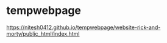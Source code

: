 # tempwebpage

https://nitesh0412.github.io/tempwebpage/website-rick-and-morty/public_html/index.html

